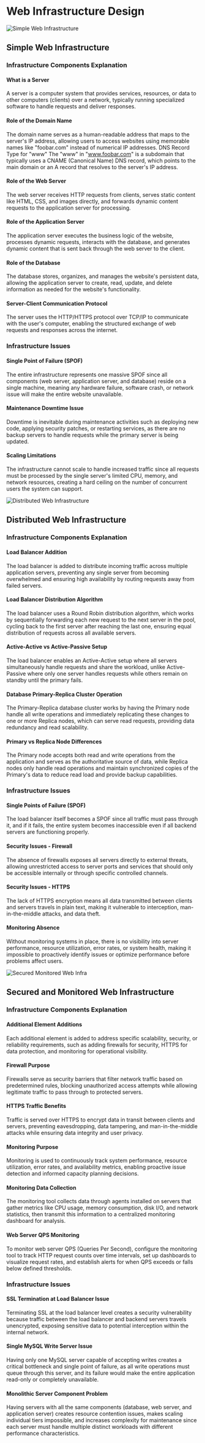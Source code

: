 # Web Infrastructure Design

![Simple Web Infrastructure](0-simple_web_stack.png)
## Simple Web Infrastructure

### Infrastructure Components Explanation

#### What is a Server
A server is a computer system that provides services, resources, or data to other computers (clients) over a network, typically running specialized software to handle requests and deliver responses.

#### Role of the Domain Name
The domain name serves as a human-readable address that maps to the server's IP address, allowing users to access websites using memorable names like "foobar.com" instead of numerical IP addresses.
DNS Record Type for "www"
The "www" in "www.foobar.com" is a subdomain that typically uses a CNAME (Canonical Name) DNS record, which points to the main domain or an A record that resolves to the server's IP address.

#### Role of the Web Server
The web server receives HTTP requests from clients, serves static content like HTML, CSS, and images directly, and forwards dynamic content requests to the application server for processing.

#### Role of the Application Server
The application server executes the business logic of the website, processes dynamic requests, interacts with the database, and generates dynamic content that is sent back through the web server to the client.

#### Role of the Database
The database stores, organizes, and manages the website's persistent data, allowing the application server to create, read, update, and delete information as needed for the website's functionality.

#### Server-Client Communication Protocol
The server uses the HTTP/HTTPS protocol over TCP/IP to communicate with the user's computer, enabling the structured exchange of web requests and responses across the internet.

### Infrastructure Issues

#### Single Point of Failure (SPOF)
The entire infrastructure represents one massive SPOF since all components (web server, application server, and database) reside on a single machine, meaning any hardware failure, software crash, or network issue will make the entire website unavailable.

#### Maintenance Downtime Issue
Downtime is inevitable during maintenance activities such as deploying new code, applying security patches, or restarting services, as there are no backup servers to handle requests while the primary server is being updated.

#### Scaling Limitations
The infrastructure cannot scale to handle increased traffic since all requests must be processed by the single server's limited CPU, memory, and network resources, creating a hard ceiling on the number of concurrent users the system can support.


![Distributed Web Infrastructure](1-distributed_web_infrastructure.png)
## Distributed Web Infrastructure

### Infrastructure Components Explanation

#### Load Balancer Addition
The load balancer is added to distribute incoming traffic across multiple application servers, preventing any single server from becoming overwhelmed and ensuring high availability by routing requests away from failed servers.

#### Load Balancer Distribution Algorithm
The load balancer uses a Round Robin distribution algorithm, which works by sequentially forwarding each new request to the next server in the pool, cycling back to the first server after reaching the last one, ensuring equal distribution of requests across all available servers.

#### Active-Active vs Active-Passive Setup
The load balancer enables an Active-Active setup where all servers simultaneously handle requests and share the workload, unlike Active-Passive where only one server handles requests while others remain on standby until the primary fails.

#### Database Primary-Replica Cluster Operation
The Primary-Replica database cluster works by having the Primary node handle all write operations and immediately replicating these changes to one or more Replica nodes, which can serve read requests, providing data redundancy and read scalability.

#### Primary vs Replica Node Differences
The Primary node accepts both read and write operations from the application and serves as the authoritative source of data, while Replica nodes only handle read operations and maintain synchronized copies of the Primary's data to reduce read load and provide backup capabilities.

### Infrastructure Issues

#### Single Points of Failure (SPOF)
The load balancer itself becomes a SPOF since all traffic must pass through it, and if it fails, the entire system becomes inaccessible even if all backend servers are functioning properly.

#### Security Issues - Firewall
The absence of firewalls exposes all servers directly to external threats, allowing unrestricted access to server ports and services that should only be accessible internally or through specific controlled channels.

#### Security Issues - HTTPS
The lack of HTTPS encryption means all data transmitted between clients and servers travels in plain text, making it vulnerable to interception, man-in-the-middle attacks, and data theft.

#### Monitoring Absence
Without monitoring systems in place, there is no visibility into server performance, resource utilization, error rates, or system health, making it impossible to proactively identify issues or optimize performance before problems affect users.

![Secured Monitored Web Infra](1-distributed_web_infrastructure.png)
## Secured and Monitored Web Infrastructure

### Infrastructure Components Explanation

#### Additional Element Additions
Each additional element is added to address specific scalability, security, or reliability requirements, such as adding firewalls for security, HTTPS for data protection, and monitoring for operational visibility.

#### Firewall Purpose
Firewalls serve as security barriers that filter network traffic based on predetermined rules, blocking unauthorized access attempts while allowing legitimate traffic to pass through to protected servers.

#### HTTPS Traffic Benefits
Traffic is served over HTTPS to encrypt data in transit between clients and servers, preventing eavesdropping, data tampering, and man-in-the-middle attacks while ensuring data integrity and user privacy.

#### Monitoring Purpose
Monitoring is used to continuously track system performance, resource utilization, error rates, and availability metrics, enabling proactive issue detection and informed capacity planning decisions.

#### Monitoring Data Collection
The monitoring tool collects data through agents installed on servers that gather metrics like CPU usage, memory consumption, disk I/O, and network statistics, then transmit this information to a centralized monitoring dashboard for analysis.

#### Web Server QPS Monitoring
To monitor web server QPS (Queries Per Second), configure the monitoring tool to track HTTP request counts over time intervals, set up dashboards to visualize request rates, and establish alerts for when QPS exceeds or falls below defined thresholds.

### Infrastructure Issues

#### SSL Termination at Load Balancer Issue
Terminating SSL at the load balancer level creates a security vulnerability because traffic between the load balancer and backend servers travels unencrypted, exposing sensitive data to potential interception within the internal network.

#### Single MySQL Write Server Issue
Having only one MySQL server capable of accepting writes creates a critical bottleneck and single point of failure, as all write operations must queue through this server, and its failure would make the entire application read-only or completely unavailable.

#### Monolithic Server Component Problem
Having servers with all the same components (database, web server, and application server) creates resource contention issues, makes scaling individual tiers impossible, and increases complexity for maintenance since each server must handle multiple distinct workloads with different performance characteristics.
